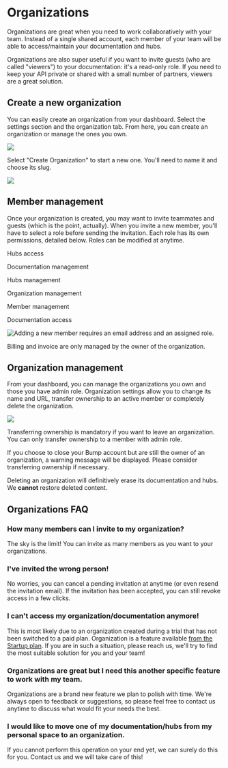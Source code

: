 # Organizations

Organizations are great when you need to work collaboratively with your team. Instead of a single shared account, each member of your team will be able to access/maintain your documentation and hubs.

Organizations are also super useful if you want to invite guests (who are called "viewers") to your documentation: it's a read-only role. If you need to keep your API private or shared with a small number of partners, viewers are a great solution.

## Create a new organization

You can easily create an organization from your dashboard. Select the settings section and the organization tab. From here, you can create an organization or manage the ones you own.

![](/files/organization-create.png)

Select "Create Organization" to start a new one. You'll need to name it and choose its slug.

![](/files/organization-creation.png)

## Member management

Once your organization is created, you may want to invite teammates and guests (which is the point, actually). When you invite a new member, you'll have to select a role before sending the invitation. Each role has its own permissions, detailed below. Roles can be modified at anytime.

Hubs access

Documentation management

Hubs management

Organization management

Member management

Documentation access

![Adding a new member requires an email address and an assigned role.](/files/legacy/Q6P4SEp9xUI38Vntiem7.png)

Billing and invoice are only managed by the owner of the organization.

## Organization management

From your dashboard, you can manage the organizations you own and those you have admin role. Organization settings allow you to change its name and URL, transfer ownership to an active member or completely delete the organization.

![](/files/organization-settings.png)

Transferring ownership is mandatory if you want to leave an organization. You can only transfer ownership to a member with admin role.

If you choose to close your Bump account but are still the owner of an organization, a warning message will be displayed. Please consider transferring ownership if necessary.

Deleting an organization will definitively erase its documentation and hubs. We **cannot** restore deleted content.

## Organizations FAQ

### How many members can I invite to my organization?

The sky is the limit! You can invite as many members as you want to your organizations.

### I've invited the wrong person!

No worries, you can cancel a pending invitation at anytime (or even resend the invitation email).
If the invitation has been accepted, you can still revoke access in a few clicks.

<!-- ![undefined](undefined) -->

### I can't access my organization/documentation anymore!

This is most likely due to an organization created during a trial that has not been switched to a paid plan. Organization is a feature available [from the Startup plan](https://bump.sh/pricing). If you are in such a situation, please reach us, we'll try to find the most suitable solution for you and your team!

### Organizations are great but I need this another specific feature to work with my team.

Organizations are a brand new feature we plan to polish with time. We're always open to feedback or suggestions, so please feel free to contact us anytime to discuss what would fit your needs the best.

### I would like to move one of my documentation/hubs from my personal space to an organization.

If you cannot perform this operation on your end yet, we can surely do this for you. Contact us and we will take care of this!

